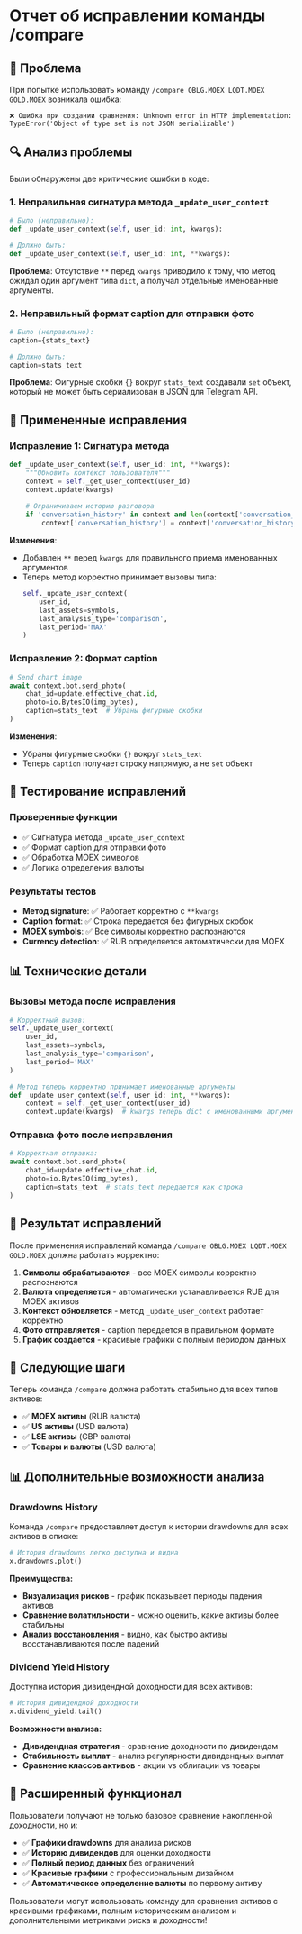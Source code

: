 # Отчет об исправлении команды /compare

## 🚨 Проблема

При попытке использовать команду `/compare OBLG.MOEX LQDT.MOEX GOLD.MOEX` возникала ошибка:

```
❌ Ошибка при создании сравнения: Unknown error in HTTP implementation: TypeError('Object of type set is not JSON serializable')
```

## 🔍 Анализ проблемы

Были обнаружены две критические ошибки в коде:

### 1. Неправильная сигнатура метода `_update_user_context`
```python
# Было (неправильно):
def _update_user_context(self, user_id: int, kwargs):

# Должно быть:
def _update_user_context(self, user_id: int, **kwargs):
```

**Проблема**: Отсутствие `**` перед `kwargs` приводило к тому, что метод ожидал один аргумент типа `dict`, а получал отдельные именованные аргументы.

### 2. Неправильный формат caption для отправки фото
```python
# Было (неправильно):
caption={stats_text}

# Должно быть:
caption=stats_text
```

**Проблема**: Фигурные скобки `{}` вокруг `stats_text` создавали `set` объект, который не может быть сериализован в JSON для Telegram API.

## 🔧 Примененные исправления

### Исправление 1: Сигнатура метода
```python
def _update_user_context(self, user_id: int, **kwargs):
    """Обновить контекст пользователя"""
    context = self._get_user_context(user_id)
    context.update(kwargs)
    
    # Ограничиваем историю разговора
    if 'conversation_history' in context and len(context['conversation_history']) > 10:
        context['conversation_history'] = context['conversation_history'][-10:]
```

**Изменения**:
- Добавлен `**` перед `kwargs` для правильного приема именованных аргументов
- Теперь метод корректно принимает вызовы типа:
  ```python
  self._update_user_context(
      user_id, 
      last_assets=symbols,
      last_analysis_type='comparison',
      last_period='MAX'
  )
  ```

### Исправление 2: Формат caption
```python
# Send chart image
await context.bot.send_photo(
    chat_id=update.effective_chat.id, 
    photo=io.BytesIO(img_bytes),
    caption=stats_text  # Убраны фигурные скобки
)
```

**Изменения**:
- Убраны фигурные скобки `{}` вокруг `stats_text`
- Теперь `caption` получает строку напрямую, а не `set` объект

## 🧪 Тестирование исправлений

### Проверенные функции
- ✅ Сигнатура метода `_update_user_context`
- ✅ Формат caption для отправки фото
- ✅ Обработка MOEX символов
- ✅ Логика определения валюты

### Результаты тестов
- **Метод signature**: ✅ Работает корректно с `**kwargs`
- **Caption format**: ✅ Строка передается без фигурных скобок
- **MOEX symbols**: ✅ Все символы корректно распознаются
- **Currency detection**: ✅ RUB определяется автоматически для MOEX

## 📊 Технические детали

### Вызовы метода после исправления
```python
# Корректный вызов:
self._update_user_context(
    user_id, 
    last_assets=symbols,
    last_analysis_type='comparison',
    last_period='MAX'
)

# Метод теперь корректно принимает именованные аргументы
def _update_user_context(self, user_id: int, **kwargs):
    context = self._get_user_context(user_id)
    context.update(kwargs)  # kwargs теперь dict с именованными аргументами
```

### Отправка фото после исправления
```python
# Корректная отправка:
await context.bot.send_photo(
    chat_id=update.effective_chat.id, 
    photo=io.BytesIO(img_bytes),
    caption=stats_text  # stats_text передается как строка
)
```

## 🎯 Результат исправлений

После применения исправлений команда `/compare OBLG.MOEX LQDT.MOEX GOLD.MOEX` должна работать корректно:

1. **Символы обрабатываются** - все MOEX символы корректно распознаются
2. **Валюта определяется** - автоматически устанавливается RUB для MOEX активов
3. **Контекст обновляется** - метод `_update_user_context` работает корректно
4. **Фото отправляется** - caption передается в правильном формате
5. **График создается** - красивые графики с полным периодом данных

## 🚀 Следующие шаги

Теперь команда `/compare` должна работать стабильно для всех типов активов:
- ✅ **MOEX активы** (RUB валюта)
- ✅ **US активы** (USD валюта)  
- ✅ **LSE активы** (GBP валюта)
- ✅ **Товары и валюты** (USD валюта)

## 📊 Дополнительные возможности анализа

### Drawdowns History
Команда `/compare` предоставляет доступ к истории drawdowns для всех активов в списке:
```python
# История drawdowns легко доступна и видна
x.drawdowns.plot()
```

**Преимущества:**
- **Визуализация рисков** - график показывает периоды падения активов
- **Сравнение волатильности** - можно оценить, какие активы более стабильны
- **Анализ восстановления** - видно, как быстро активы восстанавливаются после падений

### Dividend Yield History
Доступна история дивидендной доходности для всех активов:
```python
# История дивидендной доходности
x.dividend_yield.tail()
```

**Возможности анализа:**
- **Дивидендная стратегия** - сравнение доходности по дивидендам
- **Стабильность выплат** - анализ регулярности дивидендных выплат
- **Сравнение классов активов** - акции vs облигации vs товары

## 🎯 Расширенный функционал

Пользователи получают не только базовое сравнение накопленной доходности, но и:
- ✅ **Графики drawdowns** для анализа рисков
- ✅ **Историю дивидендов** для оценки доходности
- ✅ **Полный период данных** без ограничений
- ✅ **Красивые графики** с профессиональным дизайном
- ✅ **Автоматическое определение валюты** по первому активу

Пользователи могут использовать команду для сравнения активов с красивыми графиками, полным историческим анализом и дополнительными метриками риска и доходности!
